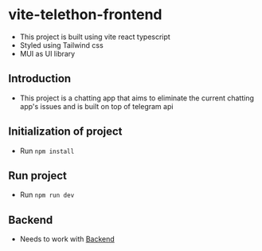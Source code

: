 # vite-telethon-frontend

- This project is built using vite react typescript
- Styled using Tailwind css
- MUI as UI library

## Introduction
- This project is a chatting app that aims to eliminate the current chatting app's issues and is built on top of telegram api

## Initialization of project

- Run `npm install`

## Run project

- Run `npm run dev`

## Backend
- Needs to work with [Backend](https://github.com/b10815061/argumented-telegram)
